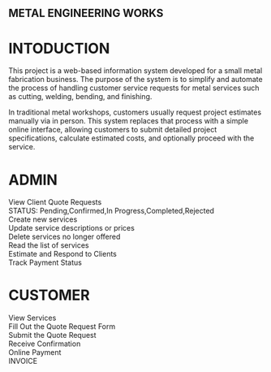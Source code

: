 ## METAL ENGINEERING WORKS
# INTODUCTION
This project is a web-based information system developed for a small metal fabrication business. The purpose of the system is to simplify and automate the process of handling customer service requests  for metal services such as cutting, welding, bending, and finishing.

In traditional metal workshops, customers usually request project estimates manually via in person. This system replaces that process with a simple online interface, allowing customers to submit detailed project specifications, calculate estimated costs, and optionally proceed with the service.
# ADMIN
View Client Quote Requests<BR>
STATUS: Pending,Confirmed,In Progress,Completed,Rejected<BR>
Create new services <BR>
Update service descriptions or prices<BR>
Delete services no longer offered<BR>
Read the list of services<BR>
Estimate and Respond to Clients<BR>
Track Payment Status<BR>
# CUSTOMER
View Services<BR>
Fill Out the Quote Request Form<BR>
Submit the Quote Request<BR>
Receive Confirmation<BR>
Online Payment <BR>
INVOICE<BR>
